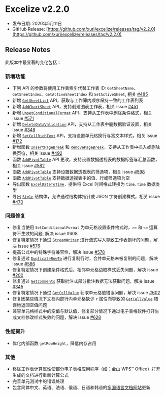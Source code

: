 # Excelize v2.2.0

* 发布日期: 2020年5月11日
* GitHub Release: [https://github.com/xuri/excelize/releases/tag/v2.2.0](https://github.com/xuri/excelize/releases/tag/v2.2.0)

## Release Notes

此版本中最显著的变化包括：

### 新增功能

* 下列 API 的参数将使用工作表索引代替工作表 ID: `GetSheetName`、`GetSheetIndex`、`GetActiveSheetIndex` 和 `SetActiveSheet`, 相关 [#485](https://github.com/xuri/excelize/issues/485)
* 新增 [`GetSheetList`](https://pkg.go.dev/github.com/360EntSecGroup-Skylar/excelize/v2@v2.2.0#File.GetSheetList) API，获取与工作簿内顺序保持一致的工作表列表
* 新增 [`AddChartSheet`](https://pkg.go.dev/github.com/360EntSecGroup-Skylar/excelize/v2@v2.2.0#File.AddChartSheet) API，支持创建图表工作表，相关 issue [#451](https://github.com/xuri/excelize/issues/451)
* 新增 [`UnsetConditionalFormat`](https://pkg.go.dev/github.com/360EntSecGroup-Skylar/excelize/v2@v2.2.0#File.UnsetConditionalFormat) API，支持从工作表中删除条件格式，相关 issue [#571](https://github.com/xuri/excelize/issues/571)
* 新增 [`DeleteDataValidation`](https://pkg.go.dev/github.com/360EntSecGroup-Skylar/excelize/v2@v2.2.0#File.DeleteDataValidation) API，支持从工作表中删数据验证设置，相关 issue [#348](https://github.com/xuri/excelize/issues/348)
* 新增 [`SetCellRichText`](https://pkg.go.dev/github.com/360EntSecGroup-Skylar/excelize/v2@v2.2.0#File.SetCellRichText) API，支持设置单元格换行与富文本样式，相关 issue [#172](https://github.com/xuri/excelize/issues/172)
* 新增函数  [`InsertPageBreak`](https://pkg.go.dev/github.com/360EntSecGroup-Skylar/excelize/v2@v2.2.0#File.InsertPageBreak) 和 [`RemovePageBreak`](https://pkg.go.dev/github.com/360EntSecGroup-Skylar/excelize/v2@v2.2.0#File.RemovePageBreak)，支持从工作表中插入或删除换页符，相关 issue [#492](https://github.com/xuri/excelize/issues/492)
* 函数 [`AddPivotTable`](https://pkg.go.dev/github.com/360EntSecGroup-Skylar/excelize/v2@v2.2.0#File.AddPivotTable) API 更改，支持设置数据透视表的数据标签与汇总函数，相关 issue [#582](https://github.com/xuri/excelize/issues/582)
* 函数 [`AddPivotTable`](https://pkg.go.dev/github.com/360EntSecGroup-Skylar/excelize/v2@v2.2.0#File.AddPivotTable) 支持设置数据透视表的筛选项，相关 issue [#598](https://github.com/xuri/excelize/issues/598)
* 函数 [`AddPivotTable`](https://pkg.go.dev/github.com/360EntSecGroup-Skylar/excelize/v2@v2.2.0#File.AddPivotTable) 支持数据透视表中的值、行或筛选项为空
* 导出函数 [`ExcelDateToTime`](https://pkg.go.dev/github.com/360EntSecGroup-Skylar/excelize/v2@v2.2.0#File.ExcelDateToTime)，提供将 Excel 时间格式转换为 `time.Time` 数据类型
* 导出 [`Style`](https://pkg.go.dev/github.com/360EntSecGroup-Skylar/excelize/v2@v2.2.0#Style) 结构体，允许通过结构体指针或 JSON 字符创建样式，相关 issue [#470](https://github.com/xuri/excelize/issues/470)

### 问题修复

* 修复当使用 `SetConditionalFormat` 为单元格设置条件格式时，`>=` 和 `<=` 运算符不生效的问题, 解决 issue #608
* 修复特定情况下通过 [`StreamWriter`](https://pkg.go.dev/github.com/360EntSecGroup-Skylar/excelize/v2@v2.2.0#StreamWriter) 进行流式写入导致工作表损坏的问题，解决 issue [#576](https://github.com/xuri/excelize/issues/576)
* 提高公式中的特殊字符兼容性，解决 issue [#578](https://github.com/xuri/excelize/issues/578)
* 修复通过 [`DuplicateRowTo`](https://pkg.go.dev/github.com/360EntSecGroup-Skylar/excelize/v2@v2.2.0#File.DuplicateRowTo) 进行复制行时，合并单元格未被复制的问题，解决 issue [#586](https://github.com/xuri/excelize/issues/586)
* 修复特定情况下创建条件格式后，相邻单元格边框样式丢失问题，解决 issue [#200](https://github.com/xuri/excelize/issues/200)
* 修复通过 [`GetComments`](https://pkg.go.dev/github.com/360EntSecGroup-Skylar/excelize/v2@v2.2.0#File.GetComments) 获取批注式部分批注数据无法获取问题，解决 issue [#345](https://github.com/xuri/excelize/issues/345)
* 修复特定情况下通过 [`GetCellValue`](https://pkg.go.dev/github.com/360EntSecGroup-Skylar/excelize/v2@v2.2.0#File.GetCellValue) 获取单元格值错误问题，解决 issue [#602](https://github.com/xuri/excelize/issues/602)
* 修复因某些情况下文档内部行内单元格缺少 `r` 属性而导致的 [`GetCellValue`](https://pkg.go.dev/github.com/360EntSecGroup-Skylar/excelize/v2@v2.2.0#File.GetCellValue) 错误地返回空值问题
* 兼容单元格样式中的空值与默认值，修复部分情况下通过电子表格软件打开生成文档修改样式失效的问题，解决 issue [#628](https://github.com/xuri/excelize/issues/628)

### 性能提升

* 优化内部函数 `getRowHeight`，降低内存占用


### 其他

* 移除工作表计算属性使部分电子表格应用程序（如：金山 WPS™ Office）打开生成的文档进行重新计算公式
* 完善单元测试中的错误处理
* 包含简体中文、英语、法语、俄语、日语和韩语的[多国语言文档网站](https://xuri.me/excelize)更新
